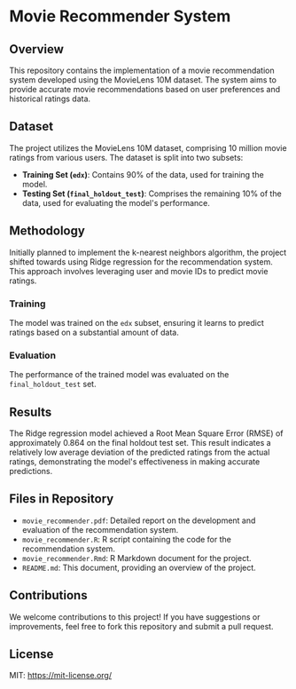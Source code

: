 # Movie Recommender System

## Overview
This repository contains the implementation of a movie recommendation system developed using the MovieLens 10M dataset. The system aims to provide accurate movie recommendations based on user preferences and historical ratings data.

## Dataset
The project utilizes the MovieLens 10M dataset, comprising 10 million movie ratings from various users. The dataset is split into two subsets:
- **Training Set (`edx`)**: Contains 90% of the data, used for training the model.
- **Testing Set (`final_holdout_test`)**: Comprises the remaining 10% of the data, used for evaluating the model's performance.

## Methodology
Initially planned to implement the k-nearest neighbors algorithm, the project shifted towards using Ridge regression for the recommendation system. This approach involves leveraging user and movie IDs to predict movie ratings.

### Training
The model was trained on the `edx` subset, ensuring it learns to predict ratings based on a substantial amount of data.

### Evaluation
The performance of the trained model was evaluated on the `final_holdout_test` set.

## Results
The Ridge regression model achieved a Root Mean Square Error (RMSE) of approximately 0.864 on the final holdout test set. This result indicates a relatively low average deviation of the predicted ratings from the actual ratings, demonstrating the model's effectiveness in making accurate predictions.

## Files in Repository
- `movie_recommender.pdf`: Detailed report on the development and evaluation of the recommendation system.
- `movie_recommender.R`: R script containing the code for the recommendation system.
- `movie_recommender.Rmd`: R Markdown document for the project.
- `README.md`: This document, providing an overview of the project.

## Contributions
We welcome contributions to this project! If you have suggestions or improvements, feel free to fork this repository and submit a pull request.

## License
MIT: https://mit-license.org/
